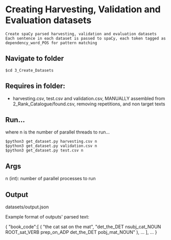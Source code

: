 # Creating Harvesting, Validation and Evaluation datasets
    
    Create spaCy parsed harvesting, validation and evaluation datasets
    Each sentence in each dataset is passed to spaCy, each token tagged as dependency_word_POS for pattern matching
    
## Navigate to folder
```
$cd 3_Create_Datasets
```

## Requires in folder:
* harvesting.csv, test.csv and validation.csv, MANUALLY assembled from 2_Rank_Catalogue/found.csv, removing repetitions, and non target texts
    
## Run...
where n is the number of parallel threads to run...
```
$python3 get_dataset.py harvesting.csv n
$python3 get_dataset.py validation.csv n
$python3 get_dataset.py test.csv n
```
## Args
n (int): number of parallel processes to run

## Output
datasets/output.json

Example format of outputs' parsed text:

{
    "book_code":[
                    (
                        "the cat sat on the mat", 
                        "det_the_DET nsubj_cat_NOUN ROOT_sat_VERB prep_on_ADP det_the_DET pobj_mat_NOUN"
                    ), 
                    ...
                ], 
                ...
}




